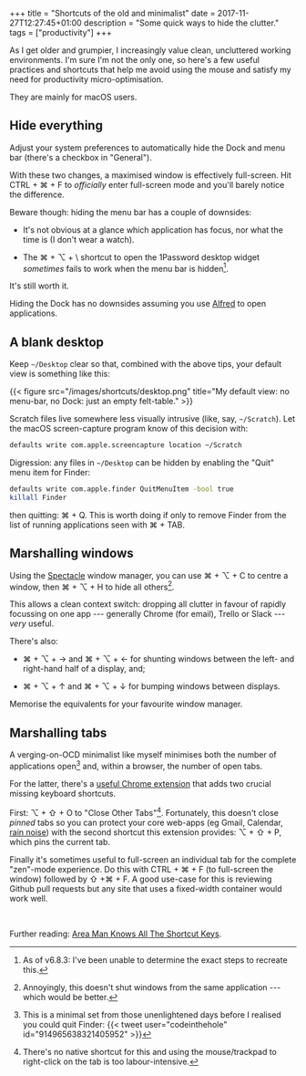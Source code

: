 +++
title = "Shortcuts of the old and minimalist"
date = 2017-11-27T12:27:45+01:00
description = "Some quick ways to hide the clutter."
tags = ["productivity"]
+++

As I get older and grumpier, I increasingly value clean, uncluttered working
environments. I'm sure I'm not the only one, so here's a few useful practices
and shortcuts that help me avoid using the mouse and satisfy my need for
productivity micro-optimisation.

They are mainly for macOS users.

## Hide everything

Adjust your system preferences to automatically hide the Dock and menu bar
(there's a checkbox in "General").

With these two changes, a maximised window is effectively full-screen. Hit
<span class="keys">CTRL</span>&nbsp;+&nbsp;<span class="keys">⌘</span>&nbsp;+&nbsp;<span class="keys">F</span>
to _officially_ enter full-screen mode and you'll barely notice the difference.

Beware though: hiding the menu bar has a couple of downsides:

- It's not obvious at a glance which application has focus, nor what the time is
  (I don't wear a watch).

- The
  <span class="keys">⌘</span>&nbsp;+&nbsp;<span class="keys">⌥</span>&nbsp;+&nbsp;<span class="keys">\\</span>
  shortcut to open the 1Password desktop widget _sometimes_ fails to work when
  the menu bar is hidden[^1password].

[^1password]:
    As of v6.8.3: I've been unable to determine the exact steps to recreate
    this.

It's still worth it.

Hiding the Dock has no downsides assuming you use
[Alfred](https://www.alfredapp.com/) to open applications.

## A blank desktop

Keep `~/Desktop` clear so that, combined with the above tips, your default view
is something like this:

{{< figure src="/images/shortcuts/desktop.png" title="My default view: no menu-bar, no Dock: just an empty felt-table." >}}

Scratch files live somewhere less visually intrusive (like, say, `~/Scratch`).
Let the macOS screen-capture program know of this decision with:

```bash
defaults write com.apple.screencapture location ~/Scratch
```

Digression: any files in `~/Desktop` can be hidden by enabling the "Quit" menu
item for Finder:

```bash
defaults write com.apple.finder QuitMenuItem -bool true
killall Finder
```

then quitting: <span class="keys">⌘</span>&nbsp;+&nbsp;<span
class="keys">Q</span>. This is worth doing if only to remove Finder from the
list of running applications seen with
<span class="keys">⌘</span>&nbsp;+&nbsp;<span class="keys">TAB</span>.

## Marshalling windows

Using the [Spectacle](https://www.spectacleapp.com/) window manager, you can use
<span class="keys">⌘</span>&nbsp;+&nbsp;<span class="keys">⌥</span>&nbsp;+&nbsp;<span class="keys">C</span>
to centre a window, then
<span class="keys">⌘</span>&nbsp;+&nbsp;<span class="keys">⌥</span>&nbsp;+&nbsp;<span class="keys">H</span>
to hide all others[^butnotappwindows].

[^butnotappwindows]:
    Annoyingly, this doesn't shut windows from the same application --- which
    would be better.

This allows a clean context switch: dropping all clutter in favour of rapidly
focussing on one app --- generally Chrome (for email), Trello or Slack ---
_very_ useful.

There's also:

- <span class="keys">⌘</span>&nbsp;+&nbsp;<span class="keys">⌥</span>&nbsp;+&nbsp;<span class="keys">→</span>
  and
  <span class="keys">⌘</span>&nbsp;+&nbsp;<span class="keys">⌥</span>&nbsp;+&nbsp;<span class="keys">←</span>
  for shunting windows between the left- and right-hand half of a display, and;

- <span class="keys">⌘</span>&nbsp;+&nbsp;<span class="keys">⌥</span>&nbsp;+&nbsp;<span class="keys">↑</span>
  and
  <span class="keys">⌘</span>&nbsp;+&nbsp;<span class="keys">⌥</span>&nbsp;+&nbsp;<span class="keys">↓</span>
  for bumping windows between displays.

Memorise the equivalents for your favourite window manager.

## Marshalling tabs

A verging-on-OCD minimalist like myself minimises both the number of
applications open[^applications] and, within a browser, the number of open tabs.

[^applications]:
    This is a minimal set from those unenlightened days before I realised you
    could quit Finder: {{< tweet user="codeinthehole" id="914965638321405952" >}}

For the latter, there's a
[useful Chrome extension](https://chrome.google.com/webstore/detail/keyboard-shortcuts-to-clo/dkoadhojigekhckndaehenfbhcgfeepl/reviews?hl=en)
that adds two crucial missing keyboard shortcuts.

First:
<span class="keys">⌥</span>&nbsp;+&nbsp;<span class="keys">⇧</span>&nbsp;+&nbsp;<span class="keys">O</span>
to "Close Other Tabs"[^chrometabs]. Fortunately, this doesn't close _pinned_
tabs so you can protect your core web-apps (eg Gmail, Calendar,
[rain noise](https://rain.today)) with the second shortcut this extension
provides:
<span class="keys">⌥</span>&nbsp;+&nbsp;<span class="keys">⇧</span>&nbsp;+&nbsp;<span class="keys">P</span>,
which pins the current tab.

[^chrometabs]:
    There's no native shortcut for this and using the mouse/trackpad to
    right-click on the tab is too labour-intensive.

Finally it's sometimes useful to full-screen an individual tab for the complete
"zen"-mode experience. Do this with
<span class="keys">CTRL</span>&nbsp;+&nbsp;<span class="keys">⌘</span>&nbsp;+&nbsp;<span class="keys">F</span>
(to full-screen the window) followed by
<span class="keys">⇧</span>&nbsp;+<span class="keys">⌘</span>&nbsp;+&nbsp;<span class="keys">F</span>.
A good use-case for this is reviewing Github pull requests but any site that
uses a fixed-width container would work well.

<br/>

Further reading:
[Area Man Knows All The Shortcut Keys](https://www.theonion.com/area-man-knows-all-the-shortcut-keys-1819566989).
